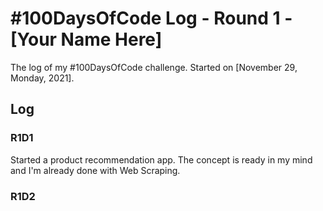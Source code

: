 # #100DaysOfCode Log - Round 1 - [Your Name Here]

The log of my #100DaysOfCode challenge. Started on [November 29, Monday, 2021].

## Log

### R1D1 
Started a product recommendation app. The concept is ready in my mind and I'm already done with Web Scraping.

### R1D2
